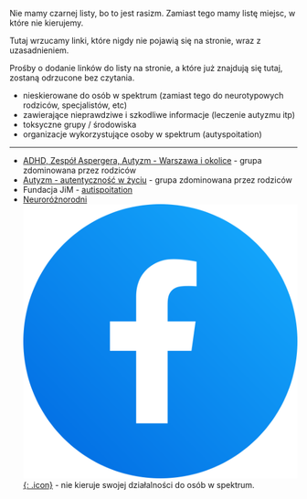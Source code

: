 Nie mamy czarnej listy, bo to jest rasizm. Zamiast tego mamy listę miejsc, w które nie kierujemy.

Tutaj wrzucamy linki, które nigdy nie pojawią się na stronie, wraz z uzasadnieniem.

Prośby o dodanie linków do listy na stronie, a które już znajdują się tutaj, zostaną odrzucone bez czytania.

- nieskierowane do osób w spektrum (zamiast tego do neurotypowych rodziców, specjalistów, etc)
- zawierające nieprawdziwe i szkodliwe informacje (leczenie autyzmu itp)
- toksyczne grupy / środowiska
- organizacje wykorzystujące osoby w spektrum (autyspoitation)

---

- [ADHD, Zespół Aspergera, Autyzm - Warszawa i okolice](https://www.facebook.com/groups/ADHD.ZespolAspergera.Autyzm.Warszawa.i.okolice/) - grupa zdominowana przez rodziców
- [Autyzm - autentyczność w życiu](https://www.facebook.com/groups/206891433393003/) - grupa zdominowana przez rodziców
- Fundacja JiM - [autispoitation](https://podpisz.to/petycja/niebezpieczna-kampania-apel-o-wstrzymanie-kampanii-autyzm-odmien-moja-historie,723) 
- [Neuroróżnorodni ![Neuroróżnorodni](assets/images/fb.svg){: .icon}](https://www.facebook.com/neurodiversitymovementPL/) - nie kieruje swojej działalności do osób w spektrum.
